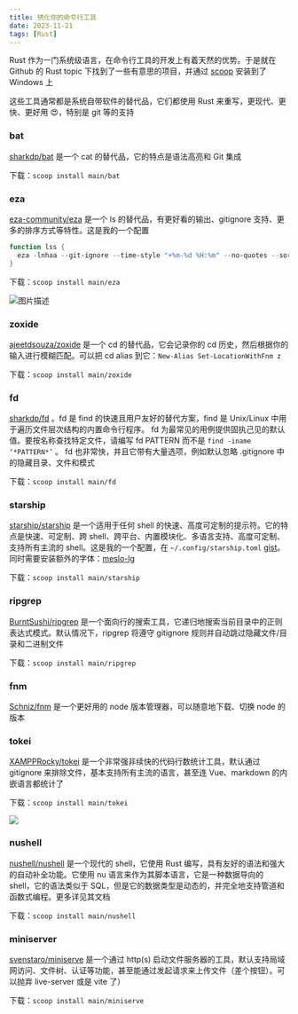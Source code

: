 ```yaml
---
title: 锈化你的命令行工具
date: 2023-11-21
tags: [Rust]
---
```


Rust 作为一门系统级语言，在命令行工具的开发上有着天然的优势。于是就在 Github 的 Rust topic 下找到了一些有意思的项目，并通过 [scoop](https://scoop.sh) 安装到了 Windows 上

这些工具通常都是系统自带软件的替代品，它们都使用 Rust 来重写，更现代、更快、更好用 😍，特别是 git 等的支持

### bat

[sharkdp/bat](https://github.com/sharkdp/bat) 是一个 cat 的替代品，它的特点是语法高亮和 Git 集成

下载：`scoop install main/bat`

### eza

[eza-community/eza](https://github.com/eza-community/eza) 是一个 ls 的替代品，有更好看的输出、gitignore 支持、更多的排序方式等特性。这是我的一个配置

```powershell
function lss {
  eza -lnhaa --git-ignore --time-style "+%m-%d %H:%m" --no-quotes --sort type $args
}
```

下载：`scoop install main/eza`

![图片描述](/blog/rustify_eza.webp)

### zoxide

[ajeetdsouza/zoxide](https://github.com/ajeetdsouza/zoxide) 是一个 cd 的替代品，它会记录你的 cd 历史，然后根据你的输入进行模糊匹配。可以把 cd alias 到它：`New-Alias Set-LocationWithFnm z`

下载：`scoop install main/zoxide`

### fd

[sharkdp/fd](https://github.com/sharkdp/fd) 。fd 是 find 的快速且用户友好的替代方案，find 是 Unix/Linux 中用于遍历文件层次结构的内置命令行程序。 fd 为最常见的用例提供固执己见的默认值。要按名称查找特定文件，请编写 fd PATTERN 而不是 `find -iname ‘*PATTERN*’` 。 fd 也非常快，并且它带有大量选项，例如默认忽略 .gitignore 中的隐藏目录、文件和模式

下载：`scoop install main/fd`

### starship

[starship/starship](https://github.com/starship/starship) 是一个适用于任何 shell 的快速、高度可定制的提示符。它的特点是快速、可定制、跨 shell、跨平台、内置模块化、多语言支持、高度可定制、支持所有主流的 shell。这是我的一个配置，在 `~/.config/starship.toml` [gist](https://gist.github.com/Chilfish/ddd52f779d87c648374178b6c341bd55)。同时需要安装额外的字体：[meslo-lg](https://www.fontmirror.com/meslo-lg)

下载：`scoop install main/starship`

### ripgrep

[BurntSushi/ripgrep](https://github.com/BurntSushi/ripgrep) 是一个面向行的搜索工具，它递归地搜索当前目录中的正则表达式模式。默认情况下，ripgrep 将遵守 gitignore 规则并自动跳过隐藏文件/目录和二进制文件

下载：`scoop install main/ripgrep`

### fnm

[Schniz/fnm](https://github.com/Schniz/fnm) 是一个更好用的 node 版本管理器，可以随意地下载、切换 node 的版本

### tokei

[XAMPPRocky/tokei](https://github.com/XAMPPRocky/tokei) 是一个非常强非续快的代码行数统计工具，默认通过 gitignore 来排除文件，基本支持所有主流的语言，甚至连 Vue、markdown 的内嵌语言都统计了

下载：`scoop install main/tokei`

![](/blog/rustify_tokei.webp)

### nushell

[nushell/nushell](https://github.com/nushell/nushell) 是一个现代的 shell，它使用 Rust 编写，具有友好的语法和强大的自动补全功能。它使用 nu 语言来作为其脚本语言，它是一种数据导向的 shell，它的语法类似于 SQL，但是它的数据类型是动态的，并完全地支持管道和函数式编程。更多详见其文档

下载：`scoop install main/nushell`

### miniserver

[svenstaro/miniserve](https://github.com/svenstaro/miniserve) 是一个通过 http(s) 启动文件服务器的工具，默认支持局域网访问、文件树、认证等功能，甚至能通过发起请求来上传文件（差个按钮）。可以抛弃 live-server 或是 vite 了）

下载：`scoop install main/miniserve`
